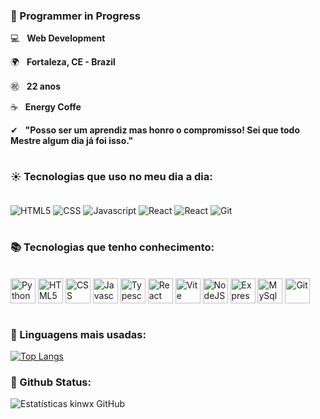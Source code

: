 ### **🌱 Programmer in Progress**

💻 &nbsp; **Web Development**

🌍 &nbsp; **Fortaleza, CE - Brazil**

㊗ &nbsp; **22 anos**

☕ &nbsp; **Energy Coffe**

✔ &nbsp; **"Posso ser um aprendiz mas honro o compromisso! Sei que todo Mestre algum dia já foi isso."**

#

### **☀ Tecnologias que uso no meu dia a dia:**
<div style="display: inline_block; margin: 0"><br/>
    <img align="center" alt="HTML5" src="https://img.shields.io/badge/HTML5-E34F26?style=for-the-badge&logo=html5&logoColor=white" >
    <img align="center" alt="CSS" src="https://img.shields.io/badge/CSS3-1572B6?style=for-the-badge&logo=css3&logoColor=white" >
    <img align="center" alt="Javascript" src="https://img.shields.io/badge/Javascript-yellow?style=for-the-badge&logo=javascript&logoColor=f5f5f5">
    <img align="center" alt="React" src="https://img.shields.io/badge/React.js-222?style=for-the-badge&logo=React&logoColor=lightblue">
    <img align="center" alt="React" src="https://img.shields.io/badge/ViteJS-9532a8?style=for-the-badge&logo=Vite&logoColor=yellow">
    <img align="center" alt="Git" src="https://img.shields.io/badge/GIT-ccc?style=for-the-badge&logo=Git&logoColor=#fff">
</div><br/>

### **📚 Tecnologias que tenho conhecimento:**
<div style="display: inline_block; margin: 0"><br/>
    <img align="center" alt="Python" src="https://img.shields.io/badge/Python-252525?style=for-the-badge&logo=Python&logoColor=green" height="40">
    <img align="center" alt="HTML5" src="https://img.shields.io/badge/HTML5-E34F26?style=for-the-badge&logo=html5&logoColor=white" height="40">
    <img align="center" alt="CSS" src="https://img.shields.io/badge/CSS3-1572B6?style=for-the-badge&logo=css3&logoColor=white" height="40">
    <img align="center" alt="Javascript" src="https://img.shields.io/badge/Javascript-yellow?style=for-the-badge&logo=javascript&logoColor=f5f5f5" height="40">
    <img align="center" alt="Typescript" src="https://img.shields.io/badge/Typescript-blue?style=for-the-badge&logo=typescript&logoColor=white" height="40">
    <img align="center" alt="React" src="https://img.shields.io/badge/React.JS-222?style=for-the-badge&logo=React&logoColor=lightblue" height="40">
    <img align="center" alt="Vite" src="https://img.shields.io/badge/Vite.JS-9532a8?style=for-the-badge&logo=Vite&logoColor=yellow" height="40">
    <img align="center" alt="NodeJS" src="https://img.shields.io/badge/Node.JS-green?style=for-the-badge&logo=Node.js&logoColor=white" height="40">
    <img align="center" alt="Express" src="https://img.shields.io/badge/Express-218f10?style=for-the-badge&logo=express&logoColor=white" height="40">
    <img align="center" alt="MySql" src="https://img.shields.io/badge/MySql-3566ab?style=for-the-badge&logo=Mysql&logoColor=white" height="40">
    <img align="center" alt="Git" src="https://img.shields.io/badge/GIT-ccc?style=for-the-badge&logo=Git&logoColor=#fff" height="40">
</div><br/>

### **🚀 Linguagens mais usadas:**

[![Top Langs](https://github-readme-stats.vercel.app/api/top-langs/?username=kinwx&layout=compact)](https://github.com/kinwx/github-readme-stats)
 
### **🏁 Github Status:**

![Estatísticas kinwx GitHub](https://github-readme-stats.vercel.app/api?username=kinwx&showicons=true&theme=tokyonight)
